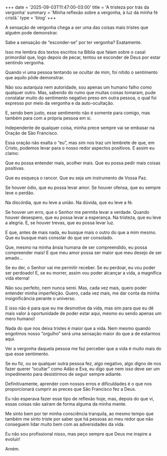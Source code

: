 +++
date = '2025-09-03T11:47:00-03:00'
title = 'A tristeza por trás da vergonha'
summary = 'Minha reflexão sobre a vergonha, à luz da minha fé cristã.'
type = 'blog'
+++

A sensação de vergonha chega a ser uma das coisas mais tristes que alguém pode demonstrar.

Sabe a sensação de “esconder-se” por ter vergonha? Exatamente.

Isso me lembra dos textos escritos na Bíblia que falam sobre o casal primordial que, logo depois de pecar, tentou se esconder de Deus por estar sentindo vergonha.

Quando vi uma pessoa tentando se ocultar de mim, foi nítido o sentimento que aquilo pôde demonstrar.

Não sou autarquia nem autoridade, sou apenas um humano falho como qualquer outro. Mas, sabendo do rumo que muitas coisas tomaram, pude constatar muito do sentimento negativo preso em outra pessoa, o qual foi expresso por meio da vergonha e da auto-ocultação.

E, sendo bem justo, esse sentimento não é somente para comigo, mas também para com a própria pessoa em si.

Independente de qualquer coisa, minha prece sempre vai se embasar na Oração de São Francisco.

Essa oração não exalta o “eu”, mas sim nos traz um lembrete de que, em Cristo, podemos levar para o nosso redor aspectos positivos. E assim eu clamo:

Que eu possa entender mais, acolher mais. Que eu possa pedir mais coisas positivas.

Que eu esqueça o rancor. Que eu seja um instrumento de Vossa Paz.

Se houver ódio, que eu possa levar amor. Se houver ofensa, que eu sempre leve o perdão.

Na discórdia, que eu leve a união. Na dúvida, que eu leve a fé.

Se houver um erro, que o Senhor me permita levar a verdade. Quando houver desespero, que eu possa levar a esperança. Na tristeza, que eu leve a alegria. E, se houver trevas, que eu possa levar luz.

E que, antes de mais nada, eu busque mais o outro do que a mim mesmo. Que eu busque mais consolar do que ser consolado.

Que, mesmo na minha ânsia humana de ser compreendido, eu possa compreender mais! E que meu amor possa ser maior que meu desejo de ser amado...

Se eu der, o Senhor vai me permitir receber. Se eu perdoar, eu vou poder ser perdoado! E, se eu morrer, assim vou poder alcançar a vida, a magnífica vida eterna!

Não sou perfeito, nem nunca serei. Mas, cada vez mais, quero poder entender minha imperfeição. Quero, cada vez mais, me dar conta da minha insignificância perante o universo.

E isso não é para que eu me desmotive da vida, mas sim para que eu dê mais valor à oportunidade de poder estar aqui, mesmo eu sendo apenas um mero humano!

Nada do que nos deixa tristes é maior que a vida. Nem mesmo quando engolimos nosso “orgulho” será uma sensação maior do que a de estarmos aqui.

Ver a vergonha daquela pessoa me faz perceber que a vida é muito mais do que esse sentimento.

Se eu fiz, ou se qualquer outra pessoa fez, algo negativo, algo digno de nos fazer querer “ocultar” como Adão e Eva, eu digo que nem isso deve ser um impedimento para desistirmos de seguir sempre adiante.

Definitivamente, aprender com nossos erros e dificuldades é o que nos proporcionará cumprir as preces que São Francisco fez a Deus.

Eu não esperava fazer esse tipo de reflexão hoje, mas, depois do que vi, essas coisas não saíram de forma alguma da minha mente.

Me sinto bem por ter minha consciência tranquila, ao mesmo tempo que também me sinto triste por saber que há pessoas ao meu redor que não conseguem lidar muito bem com as adversidades da vida.

Eu não sou profissional nisso, mas peço sempre que Deus me inspire a evoluir!

Amém.
